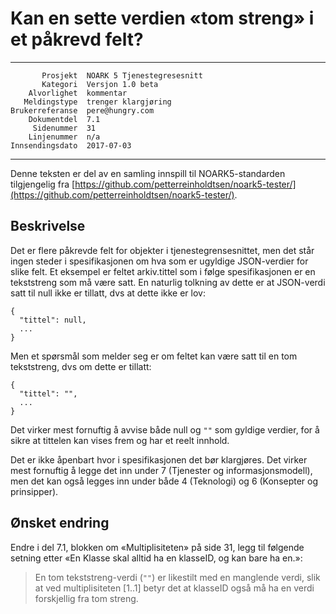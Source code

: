 Kan en sette verdien «tom streng» i et påkrevd felt?
====================================================

 ------------------  ---------------------------------
           Prosjekt  NOARK 5 Tjenestegresesnitt
           Kategori  Versjon 1.0 beta
        Alvorlighet  kommentar
       Meldingstype  trenger klargjøring
    Brukerreferanse  pere@hungry.com
        Dokumentdel  7.1
         Sidenummer  31
        Linjenummer  n/a
    Innsendingsdato  2017-07-03
 ------------------  ---------------------------------

Denne teksten er del av en samling innspill til NOARK5-standarden
tilgjengelig fra
[https://github.com/petterreinholdtsen/noark5-tester/](https://github.com/petterreinholdtsen/noark5-tester/).

Beskrivelse
-----------

Det er flere påkrevde felt for objekter i tjenestegrensesnittet, men
det står ingen steder i spesifikasjonen om hva som er ugyldige
JSON-verdier for slike felt.  Et eksempel er feltet arkiv.tittel som i
følge spesifikasjonen er en tekststreng som må være satt.  En naturlig
tolkning av dette er at JSON-verdi satt til null ikke er tillatt, dvs
at dette ikke er lov:

```
{
  "tittel": null,
  ...
}
```

Men et spørsmål som melder seg er om feltet kan være satt til en tom
tekststreng, dvs om dette er tillatt:

```
{
  "tittel": "",
  ...
}
```

Det virker mest fornuftig å avvise både null og `""` som gyldige
verdier, for å sikre at tittelen kan vises frem og har et reelt
innhold.

Det er ikke åpenbart hvor i spesifikasjonen det bør klargjøres.  Det
virker mest fornuftig å legge det inn under 7 (Tjenester og
informasjonsmodell), men det kan også legges inn under både 4
(Teknologi) og 6 (Konsepter og prinsipper).

Ønsket endring
--------------

Endre i del 7.1, blokken om «Multiplisiteten» på side 31, legg til
følgende setning etter «En Klasse skal alltid ha en klasseID, og kan
bare ha en.»:

> En tom tekststreng-verdi (`""`) er likestilt med en manglende verdi,
> slik at ved multiplisiteten [1..1] betyr det at klasseID også må ha
> en verdi forskjellig fra tom streng.
